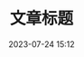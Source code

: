 ---
layout: post
title: "文章标题"
date: 2023-07-24 15:12
categories: [云, 服务器]
tags: [git, 云服务器, b站视频]
typora-root-url: ..
---